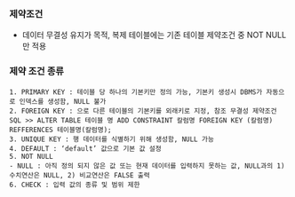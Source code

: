 ### 제약조건
-  데이터 무결성 유지가 목적, 복제 테이블에는 기존 테이블 제약조건 중 NOT NULL만 적용

### 제약 조건 종류
    1. PRIMARY KEY : 테이블 당 하나의 기본키만 정의 가능, 기본키 생성시 DBMS가 자동으로 인덱스를 생성함, NULL 불가
    2. FOREIGN KEY : 으로 다른 테이블의 기본키를 외래키로 지정, 참조 무결성 제약조건
    SQL >> ALTER TABLE 테이블 명 ADD CONSTRAINT 칼럼명 FOREIGN KEY (칼럼명) REFFERENCES 테이블명(칼럼명);
    3. UNIQUE KEY : 행 데이터를 식별하기 위해 생성함, NULL 가능
    4. DEFAULT : ‘default’ 값으로 기본 값 설정
    5. NOT NULL
    - NULL : 아직 정의 되지 않은 값 또는 현재 데이터를 입력하지 못하는 값, NULL과의 1) 수치연산은 NULL, 2) 비교연산은 FALSE 출력
    6. CHECK : 입력 값의 종류 및 범위 제한